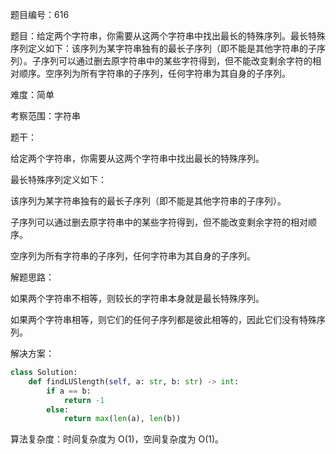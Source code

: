 题目编号：616

题目：给定两个字符串，你需要从这两个字符串中找出最长的特殊序列。最长特殊序列定义如下：该序列为某字符串独有的最长子序列（即不能是其他字符串的子序列）。子序列可以通过删去原字符串中的某些字符得到，但不能改变剩余字符的相对顺序。空序列为所有字符串的子序列，任何字符串为其自身的子序列。

难度：简单

考察范围：字符串

题干：

给定两个字符串，你需要从这两个字符串中找出最长的特殊序列。

最长特殊序列定义如下：

该序列为某字符串独有的最长子序列（即不能是其他字符串的子序列）。

子序列可以通过删去原字符串中的某些字符得到，但不能改变剩余字符的相对顺序。

空序列为所有字符串的子序列，任何字符串为其自身的子序列。

解题思路：

如果两个字符串不相等，则较长的字符串本身就是最长特殊序列。

如果两个字符串相等，则它们的任何子序列都是彼此相等的，因此它们没有特殊序列。

解决方案：

```python
class Solution:
    def findLUSlength(self, a: str, b: str) -> int:
        if a == b:
            return -1
        else:
            return max(len(a), len(b))
```

算法复杂度：时间复杂度为 O(1)，空间复杂度为 O(1)。